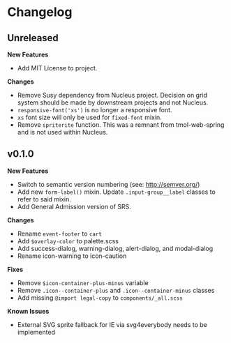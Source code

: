 Changelog
=========

**Unreleased**
---------
**New Features**
- Add MIT License to project.

**Changes**
- Remove Susy dependency from Nucleus project. Decision on grid system should
  be made by downstream projects and not Nucleus.
- `responsive-font('xs')` is no longer a responsive font.
- `xs` font size will only be used for `fixed-font` mixin.
- Remove `spriterite` function. This was a remnant from tmol-web-spring and is
  not used within Nucleus.

**v0.1.0**
---------
**New Features**
- Switch to semantic version numbering (see: http://semver.org/)
- Add new `form-label()` mixin. Update `.input-group__label` classes to refer to
  said mixin.
- Add General Admission version of SRS.

**Changes**
- Rename `event-footer` to `cart`
- Add `$overlay-color` to palette.scss
- Add success-dialog, warning-dialog, alert-dialog, and modal-dialog
- Rename icon-warning to icon-caution

**Fixes**
- Remove `$icon-container-plus-minus` variable
- Remove `.icon--container-plus` and `.icon--container-minus` classes
- Add missing `@import legal-copy` to `components/_all.scss`

**Known Issues**
- External SVG sprite fallback for IE via svg4everybody needs to be implemented
